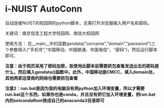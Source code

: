 # i-NUIST AutoConn
自动连接NUIST的校园网的python脚本，无需打开浏览器输入用户名和密码。

关键词：南京信息工程大学校园网、南信大校园网


使用方法：
在__main__中的函数gendata("usrname","domain","password")三个参数填入("手机号","中国移动、中国联通、中国电信"、"密码")，然后运行脚本即可、

**注意：由于网页采用了密码加密，故使用此脚本前需要抓包查看发送出去的密码是什么，然后填入gendata()函数中。此外，中国移动是CMCC，填入domain处，其他两家运营商的网络也需要抓包查看**

**注意2：run.bat是因为我的电脑没有把python加入环境变量，所以才需要run.bat这个东西，如果你也是conda，并且没有把它加入环境变量，把run.bat内的setcondaRoot换成自己的anaconda3目录即可**
